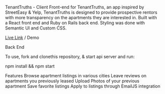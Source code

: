 TenantTruths - Client
Front-end for TenantTruths, an app inspired by StreetEasy & Yelp, TenantTruths is designed to provide prospective rentors with more transparency on the apartments they are interested in. Built with a React front end and Ruby on Rails back end. Styling was done with Semantic UI and Custom CSS.

[Live Link](https://tenanttruths.netlify.app/) / Demo

Back End

To use, fork and clonethis repository, & start api server and run:

npm install && npm start

Features
Browse apartment listings in various cities
Leave reviews on apartments you previously leased
Upload Photos of your previous apartment
Save favorite listings
Apply to listings through EmailJS integration
